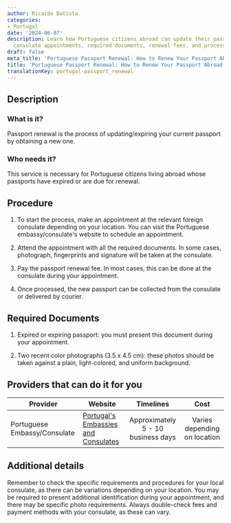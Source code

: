 ```yaml
---
author: Ricardo Batista
categories:
- Portugal
date: '2024-06-07'
description: Learn how Portuguese citizens abroad can update their passports through
  consulate appointments, required documents, renewal fees, and processing timelines.
draft: false
meta_title: 'Portuguese Passport Renewal: How to Renew Your Passport Abroad'
title: 'Portuguese Passport Renewal: How to Renew Your Passport Abroad'
translationKey: portugal-passport_renewal
---
```



## Description
### What is it?
Passport renewal is the process of updating/expiring your current passport by obtaining a new one. 

### Who needs it?
This service is necessary for Portuguese citizens living abroad whose passports have expired or are due for renewal.

## Procedure

1. To start the process, make an appointment at the relevant foreign consulate depending on your location. You can visit the Portuguese embassy/consulate's website to schedule an appointment.

2. Attend the appointment with all the required documents. In some cases, photograph, fingerprints and signature will be taken at the consulate. 

3. Pay the passport renewal fee. In most cases, this can be done at the consulate during your appointment.

4. Once processed, the new passport can be collected from the consulate or delivered by courier. 

## Required Documents

1. Expired or expiring passport: you must present this document during your appointment. 

2. Two recent color photographs (3.5 x 4.5 cm): these photos should be taken against a plain, light-colored, and uniform background.

## Providers that can do it for you

| Provider        |       Website       |     Timelines    |       Cost        |
| --------------- | ------------------- |  :-------------: | :---------------: |
| Portuguese Embassy/Consulate |  [Portugal's Embassies and Consulates](https://www.portaldascomunidades.mne.gov.pt/pt/rede-consular/portugal-no-estrangeiro)    |      Approximately 5 - 10 business days      |        Varies depending on location       |

## Additional details
Remember to check the specific requirements and procedures for your local consulate, as there can be variations depending on your location. You may be required to present additional identification during your appointment, and there may be specific photo requirements. Always double-check fees and payment methods with your consulate, as these can vary.